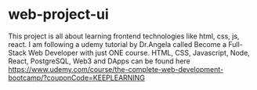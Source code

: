 ﻿# web-project-ui
 This project is all about learning frontend technologies like html, css, js, react.
 I am following a udemy tutorial by Dr.Angela called Become a Full-Stack Web Developer with just ONE course. HTML, CSS, Javascript, Node, React, PostgreSQL, Web3 and DApps can be found here https://www.udemy.com/course/the-complete-web-development-bootcamp/?couponCode=KEEPLEARNING
